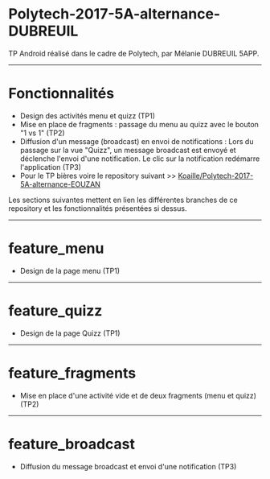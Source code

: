 # Polytech-2017-5A-alternance-DUBREUIL
TP Android réalisé dans le cadre de Polytech, par Mélanie DUBREUIL 5APP.

*******************************************************************************************************************************************
# Fonctionnalités
- Design des activités menu et quizz (TP1)
- Mise en place de fragments : passage du menu au quizz avec le bouton "1 vs 1" (TP2)
- Diffusion d'un message (broadcast) en envoi de notifications : Lors du passage sur la vue "Quizz", un message broadcast est envoyé et déclenche l'envoi d'une notification. Le clic sur la notification redémarre l'application (TP3)
- Pour le TP bières voire le repository suivant >> [Koaille/Polytech-2017-5A-alternance-EOUZAN](https://github.com/Koaille/Polytech-2017-5A-alternance-EOUZAN)

Les sections suivantes mettent en lien les différentes branches de ce repository et les fonctionnalités présentées si dessus.

*******************************************************************************************************************************************
# feature_menu
- Design de la page menu (TP1)

*******************************************************************************************************************************************
# feature_quizz
- Design de la page Quizz (TP1)

*******************************************************************************************************************************************
# feature_fragments
- Mise en place d'une activité vide et de deux fragments (menu et quizz) (TP2)

*******************************************************************************************************************************************
# feature_broadcast
- Diffusion du message broadcast et envoi d'une notification (TP3)


